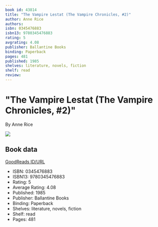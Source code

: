 ```yaml
---
book id: 43814
title: "The Vampire Lestat (The Vampire Chronicles, #2)"
author: Anne Rice
authors: 
isbn: 0345476883
isbn13: 9780345476883
rating: 5
avgrating: 4.08
publisher: Ballantine Books
binding: Paperback
pages: 481
published: 1985
shelves: literature, novels, fiction
shelf: read
review: 
---
```


# "The Vampire Lestat (The Vampire Chronicles, #2)"

By Anne Rice

![](https://i.gr-assets.com/images/S/compressed.photo.goodreads.com/books/1347515742l/43814.jpg)

## Book data

[GoodReads ID/URL](https://www.goodreads.com/book/show/43814)

- ISBN: 0345476883
- ISBN13: 9780345476883
- Rating: 5
- Average Rating: 4.08
- Published: 1985
- Publisher: Ballantine Books
- Binding: Paperback
- Shelves: literature, novels, fiction
- Shelf: read
- Pages: 481

